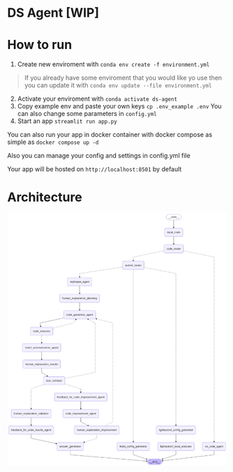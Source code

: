 # DS Agent [WIP]


# How to run

1. Create new enviroment with `conda env create -f environment.yml`
> If you already have some enviroment that you would like yo use then you can update it with `conda env update --file environment.yml`
2. Activate your enviroment with `conda activate ds-agent`
3. Copy example env and paste your own keys
`cp .env_example .env`
You can also change some parameters in `config.yml`
4. Start an app `streamlit run app.py`

You can also run your app in docker container with docker compose as simple as `docker compose up -d`

Also you can manage your config and settings in config.yml file

Your app will be hosted on `http://localhost:8501` by default

# Architecture
![Architecture Diagram](graph.png)

